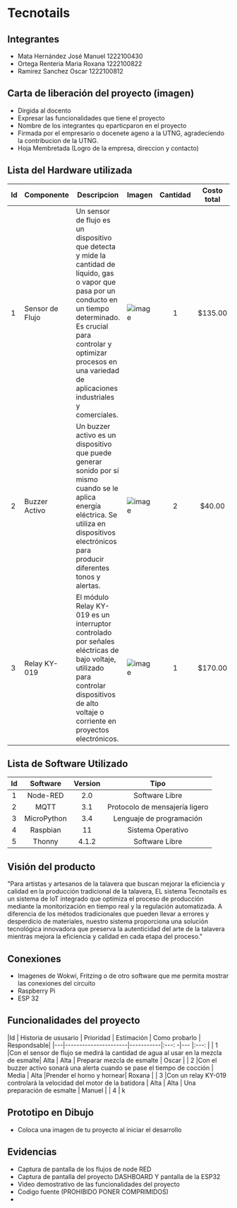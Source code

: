 # Tecnotails

## Integrantes
- Mata Hernández José Manuel 1222100430
- Ortega Renteria Maria Roxana 1222100822
- Ramirez Sanchez Oscar 1222100812
  
## Carta de liberación del proyecto (imagen)
- Dirgida al docento
- Expresar las funcionalidades que tiene el proyecto
- Nombre de los integrantes qu eparticparon en el proyecto
- Firmada por el empresario o docenete ageno a la UTNG, agradeciendo la contribucion de la UTNG.
- Hoja Membretada (Logro de la empresa, direccion y contacto)

## Lista del Hardware utilizada
| Id | Componente | Descripcion |Imagen |Cantidad |Costo total|
|----|------------|-------------|-------| :---:  | :---: |
| 1  |Sensor de Flujo| Un sensor de flujo es un dispositivo que detecta y mide la cantidad de líquido, gas o vapor que pasa por un conducto en un tiempo determinado. Es crucial para controlar y optimizar procesos en una variedad de aplicaciones industriales y comerciales.|![image](https://github.com/RoxGDS0532/ProjectAIOT2024/assets/141853929/275241b1-92dd-43be-bbd7-e692496a6b7f)| 1 | $135.00 |
| 2  | Buzzer Activo |Un buzzer activo es un dispositivo que puede generar sonido por sí mismo cuando se le aplica energía eléctrica. Se utiliza en dispositivos electrónicos para producir diferentes tonos y alertas.|![image](https://github.com/RoxGDS0532/ProjectAIOT2024/assets/141853929/fcb56cc2-f907-467a-b145-2c4e0f913099)| 2 |$40.00|
| 3  | Relay KY-019 | El módulo Relay KY-019 es un interruptor controlado por señales eléctricas de bajo voltaje, utilizado para controlar dispositivos de alto voltaje o corriente en proyectos electrónicos.|![image](https://github.com/RoxGDS0532/ProjectAIOT2024/assets/141853929/074781e2-bf03-4986-aa22-d19a952635b7)| 1 | $170.00|


## Lista de Software Utilizado

|Id |Software |Version |Tipo|
|:---:|:---:|:---:|:---:|
| 1 |Node-RED |2.0|Software Libre|
| 2 |MQTT     |3.1|Protocolo de mensajería ligero|
| 3 |MicroPython|3.4|Lenguaje de programación|
| 4 |Raspbian|11|Sistema Operativo|
| 5 |Thonny| 4.1.2|Software Libre|

## Visión del producto 
"Para artistas y artesanos de la talavera que buscan mejorar la eficiencia y calidad en la producción tradicional de la talavera, EL sistema Tecnotails es un sistema de IoT integrado que optimiza el proceso de producción mediante la monitorización en tiempo real y la regulación automatizada. A diferencia de los métodos tradicionales que pueden llevar a errores y desperdicio de materiales, nuestro sistema proporciona una solución tecnológica innovadora que preserva la autenticidad del arte de la talavera mientras mejora la eficiencia y calidad en cada etapa del proceso."


## Conexiones 
- Imagenes de Wokwi, Fritzing o de otro software que me permita mostrar las conexiones del circuito
- Raspberry Pi
- ESP 32

## Funcionalidades del proyecto
|Id | Historia de ususario | Prioridad | Estimación | Como probarlo | Respondsable|
|---|----------------------|-----------|:---:  -|--- |:---: |
| 1 |Con el sensor de flujo se medirá la cantidad de agua al usar en la mezcla de esmalte| Alta | Alta | Preparar mezcla de esmalte | Oscar |
| 2 |Con el buzzer activo sonará una alerta cuando se pase el tiempo de cocción | Media | Alta |Prender el horno y hornear| Roxana | 
| 3 |Con un relay KY-019 controlará la velocidad del motor de la batidora | Alta | Alta | Una preparación de esmalte | Manuel |
| 4 | k
## Prototipo en Dibujo
- Coloca una imagen de tu proyecto al iniciar el desarrollo

## Evidencias 
- Captura de pantalla de los flujos de node RED
- Captura de pantalla del proyecto DASHBOARD Y pantalla de la ESP32
- Video demostrativo de las funcionalidades del proyecto
- Codigo fuente (PROHIBIDO PONER COMPRIMIDOS)
- 

